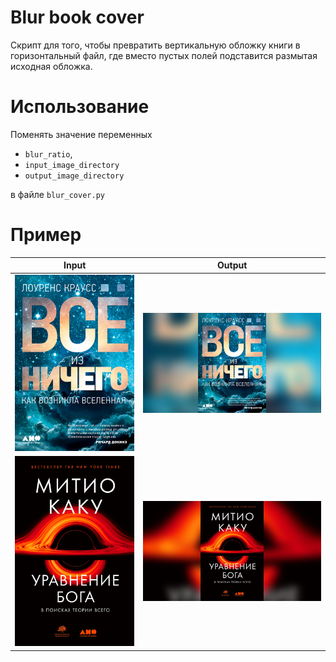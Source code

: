 # Blur book cover

Скрипт для того, чтобы превратить вертикальную обложку книги в горизонтальный файл, где вместо пустых полей подставится размытая исходная обложка.

# Использование

Поменять значение переменных 
- `blur_ratio`,
- `input_image_directory`
- `output_image_directory`

в файле `blur_cover.py`

# Пример

| Input                                            | Output                                       |
|--------------------------------------------------|----------------------------------------------|
| ![](images/example_file_1.jpeg) | ![](images/output/example_file_1_blured.jpg) |
| ![](images/example_file_2.png)                   | ![](images/output/example_file_2_blured.jpg) |
